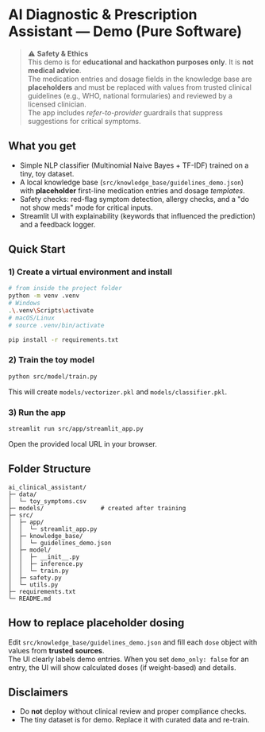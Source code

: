 # AI Diagnostic & Prescription Assistant — Demo (Pure Software)

> ⚠️ **Safety & Ethics**  
> This demo is for **educational and hackathon purposes only**. It is **not medical advice**.  
> The medication entries and dosage fields in the knowledge base are **placeholders** and must be replaced with values from trusted clinical guidelines (e.g., WHO, national formularies) and reviewed by a licensed clinician.  
> The app includes *refer-to-provider* guardrails that suppress suggestions for critical symptoms.

## What you get

- Simple NLP classifier (Multinomial Naive Bayes + TF-IDF) trained on a tiny, toy dataset.
- A local knowledge base (`src/knowledge_base/guidelines_demo.json`) with **placeholder** first-line medication entries and dosage *templates*.
- Safety checks: red-flag symptom detection, allergy checks, and a "do not show meds" mode for critical inputs.
- Streamlit UI with explainability (keywords that influenced the prediction) and a feedback logger.

## Quick Start

### 1) Create a virtual environment and install
```bash
# from inside the project folder
python -m venv .venv
# Windows
.\.venv\Scripts\activate
# macOS/Linux
# source .venv/bin/activate

pip install -r requirements.txt
```

### 2) Train the toy model
```bash
python src/model/train.py
```
This will create `models/vectorizer.pkl` and `models/classifier.pkl`.

### 3) Run the app
```bash
streamlit run src/app/streamlit_app.py
```
Open the provided local URL in your browser.

## Folder Structure
```
ai_clinical_assistant/
├─ data/
│  └─ toy_symptoms.csv
├─ models/                # created after training
├─ src/
│  ├─ app/
│  │  └─ streamlit_app.py
│  ├─ knowledge_base/
│  │  └─ guidelines_demo.json
│  ├─ model/
│  │  ├─ __init__.py
│  │  ├─ inference.py
│  │  └─ train.py
│  ├─ safety.py
│  └─ utils.py
├─ requirements.txt
└─ README.md
```

## How to replace placeholder dosing
Edit `src/knowledge_base/guidelines_demo.json` and fill each `dose` object with values from **trusted sources**.  
The UI clearly labels demo entries. When you set `demo_only: false` for an entry, the UI will show calculated doses (if weight-based) and details.

## Disclaimers
- Do **not** deploy without clinical review and proper compliance checks.
- The tiny dataset is for demo. Replace it with curated data and re-train.
